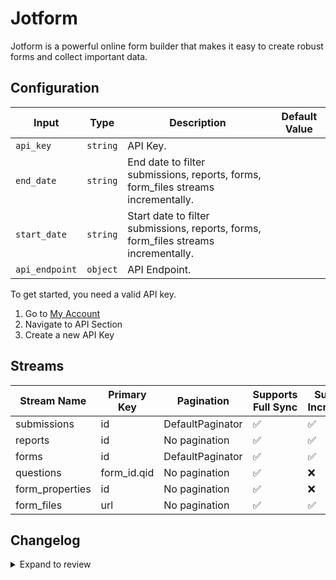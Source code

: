 # Jotform
Jotform is a powerful online form builder that makes it easy to create robust forms and collect important data.

## Configuration

| Input | Type | Description | Default Value |
|-------|------|-------------|---------------|
| `api_key` | `string` | API Key.  |  |
| `end_date` | `string` | End date to filter submissions, reports, forms, form_files streams incrementally.  |  |
| `start_date` | `string` | Start date to filter submissions, reports, forms, form_files streams incrementally.  |  |
| `api_endpoint` | `object` | API Endpoint.  |  |

To get started, you need a valid API key.
1. Go to [My Account](https://www.jotform.com/myaccount/api)
2. Navigate to API Section
3. Create a new API Key

## Streams
| Stream Name | Primary Key | Pagination | Supports Full Sync | Supports Incremental |
|-------------|-------------|------------|---------------------|----------------------|
| submissions | id | DefaultPaginator | ✅ |  ✅  |
| reports | id | No pagination | ✅ |  ✅  |
| forms | id | DefaultPaginator | ✅ |  ✅  |
| questions | form_id.qid | No pagination | ✅ |  ❌  |
| form_properties | id | No pagination | ✅ |  ❌  |
| form_files | url | No pagination | ✅ |  ✅  |

## Changelog

<details>
  <summary>Expand to review</summary>

| Version | Date | Pull Request | Subject |
|---------|------|--------------|---------|
| 0.0.18 | 2025-04-26 | [58754](https://github.com/airbytehq/airbyte/pull/58754) | Update dependencies |
| 0.0.17 | 2025-04-19 | [58201](https://github.com/airbytehq/airbyte/pull/58201) | Update dependencies |
| 0.0.16 | 2025-04-12 | [57709](https://github.com/airbytehq/airbyte/pull/57709) | Update dependencies |
| 0.0.15 | 2025-04-05 | [57059](https://github.com/airbytehq/airbyte/pull/57059) | Update dependencies |
| 0.0.14 | 2025-03-29 | [56684](https://github.com/airbytehq/airbyte/pull/56684) | Update dependencies |
| 0.0.13 | 2025-03-22 | [56039](https://github.com/airbytehq/airbyte/pull/56039) | Update dependencies |
| 0.0.12 | 2025-03-08 | [55467](https://github.com/airbytehq/airbyte/pull/55467) | Update dependencies |
| 0.0.11 | 2025-03-01 | [54802](https://github.com/airbytehq/airbyte/pull/54802) | Update dependencies |
| 0.0.10 | 2025-02-22 | [54338](https://github.com/airbytehq/airbyte/pull/54338) | Update dependencies |
| 0.0.9 | 2025-02-15 | [51804](https://github.com/airbytehq/airbyte/pull/51804) | Update dependencies |
| 0.0.8 | 2025-01-11 | [51168](https://github.com/airbytehq/airbyte/pull/51168) | Update dependencies |
| 0.0.7 | 2024-12-28 | [50100](https://github.com/airbytehq/airbyte/pull/50100) | Update dependencies |
| 0.0.6 | 2024-12-14 | [49608](https://github.com/airbytehq/airbyte/pull/49608) | Update dependencies |
| 0.0.5 | 2024-12-12 | [48965](https://github.com/airbytehq/airbyte/pull/48965) | Update dependencies |
| 0.0.4 | 2024-11-04 | [48179](https://github.com/airbytehq/airbyte/pull/48179) | Update dependencies |
| 0.0.3 | 2024-10-29 | [47930](https://github.com/airbytehq/airbyte/pull/47930) | Update dependencies |
| 0.0.2 | 2024-10-28 | [47603](https://github.com/airbytehq/airbyte/pull/47603) | Update dependencies |
| 0.0.1 | 2024-09-12 | | Initial release by [@topefolorunso](https://github.com/topefolorunso) via Connector Builder |

</details>
